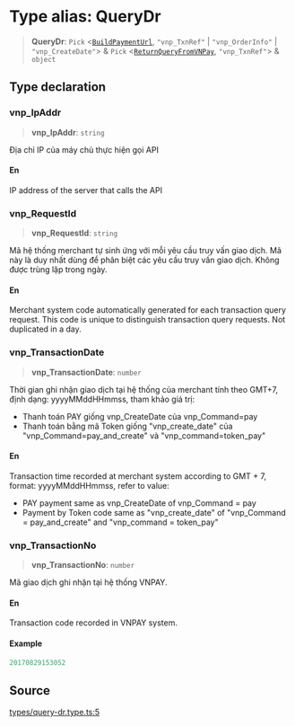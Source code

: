 # Type alias: QueryDr

> **QueryDr**: `Pick` \<[`BuildPaymentUrl`](BuildPaymentUrl.md), `"vnp_TxnRef"` \| `"vnp_OrderInfo"` \| `"vnp_CreateDate"`\> & `Pick` \<[`ReturnQueryFromVNPay`](ReturnQueryFromVNPay.md), `"vnp_TxnRef"`\> & `object`

## Type declaration

### vnp\_IpAddr

> **vnp\_IpAddr**: `string`

Địa chỉ IP của máy chủ thực hiện gọi API

#### En

IP address of the server that calls the API

### vnp\_RequestId

> **vnp\_RequestId**: `string`

Mã hệ thống merchant tự sinh ứng với mỗi yêu cầu truy vấn giao dịch.
Mã này là duy nhất dùng để phân biệt các yêu cầu truy vấn giao dịch. Không được trùng lặp trong ngày.

#### En

Merchant system code automatically generated for each transaction query request.
This code is unique to distinguish transaction query requests. Not duplicated in a day.

### vnp\_TransactionDate

> **vnp\_TransactionDate**: `number`

Thời gian ghi nhận giao dịch tại hệ thống của merchant tính theo GMT+7, định dạng: yyyyMMddHHmmss, tham khảo giá trị:
- Thanh toán PAY giống vnp_CreateDate của vnp_Command=pay
- Thanh toán bằng mã Token giống "vnp_create_date" của "vnp_Command=pay_and_create" và "vnp_command=token_pay"

#### En

Transaction time recorded at merchant system according to GMT + 7, format: yyyyMMddHHmmss, refer to value:
- PAY payment same as vnp_CreateDate of vnp_Command = pay
- Payment by Token code same as "vnp_create_date" of "vnp_Command = pay_and_create" and "vnp_command = token_pay"

### vnp\_TransactionNo

> **vnp\_TransactionNo**: `number`

Mã giao dịch ghi nhận tại hệ thống VNPAY.

#### En

Transaction code recorded in VNPAY system.

#### Example

```ts
20170829153052
```

## Source

[types/query-dr.type.ts:5](https://github.com/lehuygiang28/vnpay/blob/e8e94e8a800b1952e47648e8b76237a738bccbb7/src/types/query-dr.type.ts#L5)
